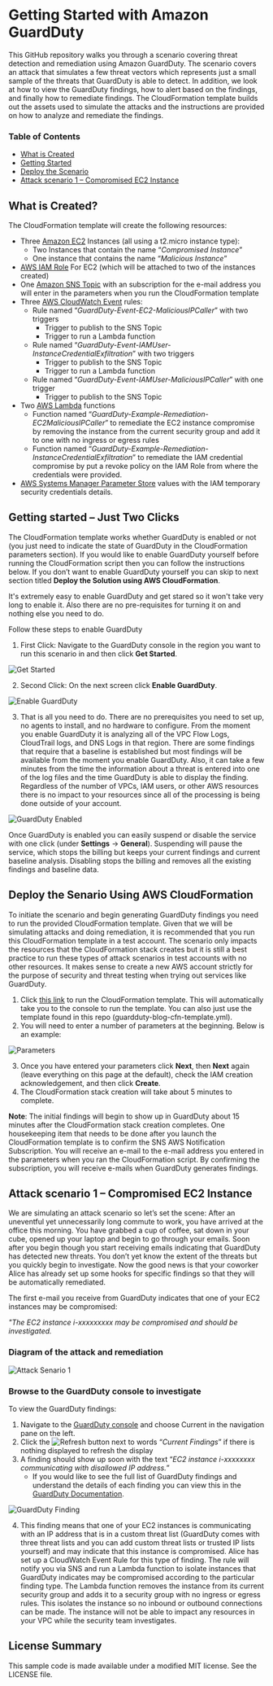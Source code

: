 # Getting Started with Amazon GuardDuty

This GitHub repository walks you through a scenario covering threat detection and remediation using Amazon GuardDuty. The scenario covers an attack that simulates a few threat vectors which represents just a small sample of the threats that GuardDuty is able to detect. In addition, we look at how to view the GuardDuty findings, how to alert based on the findings, and finally how to remediate findings. The CloudFormation template builds out the assets used to simulate the attacks and the instructions are provided on how to analyze and remediate the findings.

### Table of Contents

* [What is Created](#created)  
* [Getting Started](#started) 
* [Deploy the Scenario](#deploy) 
* [Attack scenario 1 – Compromised EC2 Instance](#attack1) 

## What is Created? <a name="created"/>
The CloudFormation template will create the following resources:
  * Three [Amazon EC2](https://aws.amazon.com/ec2/) Instances (all using a t2.micro instance type):
    * Two Instances that contain the name “*Compromised Instance*” 
    * One instance that contains the name “*Malicious Instance*”
  * [AWS IAM Role](https://docs.aws.amazon.com/IAM/latest/UserGuide/id_roles.html) For EC2 (which will be attached to two of the instances created)
  * One [Amazon SNS Topic](https://docs.aws.amazon.com/sns/latest/dg/GettingStarted.html) with an subscription for the e-mail address you will enter in the parameters when you run the CloudFormation template
  * Three [AWS CloudWatch Event](https://docs.aws.amazon.com/AmazonCloudWatch/latest/events/WhatIsCloudWatchEvents.html) rules:
    * Rule named “*GuardDuty-Event-EC2-MaliciousIPCaller*” with two triggers
      * Trigger to publish to the SNS Topic 
      * Trigger to run a Lambda function
    * Rule named “*GuardDuty-Event-IAMUser-InstanceCredentialExfiltration*” with two triggers
      * Trigger to publish to the SNS Topic 
      * Trigger to run a Lambda function
    * Rule named “*GuardDuty-Event-IAMUser-MaliciousIPCaller*” with one trigger
      * Trigger to publish to the SNS Topic 
  * Two [AWS Lambda](https://aws.amazon.com/lambda/) functions
    * Function named “*GuardDuty-Example-Remediation-EC2MaliciousIPCaller*” to remediate the EC2 instance compromise by removing the instance from the current security group and add it to one with no ingress or egress rules
    * Function named “*GuardDuty-Example-Remediation-InstanceCredentialExfiltration*” to remediate the IAM credential compromise by put a revoke policy on the IAM Role from where the credentials were provided.  
  * [AWS Systems Manager Parameter Store](https://docs.aws.amazon.com/systems-manager/latest/userguide/systems-manager-paramstore.html) values with the IAM temporary security credentials details.

## Getting started – Just Two Clicks <a name="started"/>

The CloudFormation template works whether GuardDuty is enabled or not (you just need to indicate the state of GuardDuty in the CloudFormation parameters section). If you would like to enable GuardDuty yourself before running the CloudFormation script then you can follow the instructions below. If you don’t want to enable GuardDuty yourself you can skip to next section titled **Deploy the Solution using AWS CloudFormation**.

It's extremely easy to enable GuardDuty and get stared so it won't take very long to enable it. Also there are no pre-requisites for turning it on and nothing else you need to do. 

Follow these steps to enable GuardDuty
1. First Click: Navigate to the GuardDuty console in the region you want to run this scenario in and then click **Get Started**.

![Get Started](images/screenshot1.png "Get Started")

2. Second Click: On the next screen click **Enable GuardDuty**.

![Enable GuardDuty](images/screenshot2.png "Enable GuardDuty")

3. That is all you need to do. There are no prerequisites you need to set up, no agents to install, and no hardware to configure. From the moment you enable GuardDuty it is analyzing all of the VPC Flow Logs, CloudTrail logs, and DNS Logs in that region. There are some findings that require that a baseline is established but most findings will be available from the moment you enable GuardDuty. Also, it can take a few minutes from the time the information about a threat is entered into one of the log files and the time GuardDuty is able to display the finding. Regardless of the number of VPCs, IAM users, or other AWS resources there is no impact to your resources since all of the processing is being done outside of your account. 

![GuardDuty Enabled](images/screenshot3.png "GuardDuty Enabled")

Once GuardDuty is enabled you can easily suspend or disable the service with one click (under **Settings** -> **General**). Suspending will pause the service, which stops the billing but keeps your current findings and current baseline analysis. Disabling stops the billing and removes all the existing findings and baseline data.

## Deploy the Senario Using AWS CloudFormation <a name="deploy"/>

To initiate the scenario and begin generating GuardDuty findings you need to run the provided CloudFormation template. Given that we will be simulating attacks and doing remediation, it is recommended that you run this CloudFormation template in a test account. The scenario only impacts the resources that the CloudFormation stack creates but it is still a best practice to run these types of attack scenarios in test accounts with no other resources. It makes sense to create a new AWS account strictly for the purpose of security and threat testing when trying out services like GuardDuty. 

1.	Click [this link](https://console.aws.amazon.com/cloudformation/home?region=us-west-2#cstack=sn%7EGuardDutyBlog%7Cturl%7Ehttps://s3-us-west-2.amazonaws.com/lab.gregmcconnel.net/guardduty-blog-cfn-template.yml) to run the CloudFormation template. This will automatically take you to the console to run the template.  You can also just use the template found in this repo (guardduty-blog-cfn-template.yml).
2.	You will need to enter a number of parameters at the beginning. Below is an example:

![Parameters](images/screenshot4.png "Parameters")

3.	Once you have entered your parameters click **Next**, then **Next** again (leave everything on this page at the default), check the IAM creation acknowledgement, and then click **Create**.
4.	The CloudFormation stack creation will take about 5 minutes to complete.

**Note**: The initial findings will begin to show up in GuardDuty about 15 minutes after the CloudFormation stack creation completes. One housekeeping item that needs to be done after you launch the CloudFormation template is to confirm the SNS AWS Notification Subscription. You will receive an e-mail to the e-mail address you entered in the parameters when you ran the CloudFormation script. By confirming the subscription, you will receive e-mails when GuardDuty generates findings.

## Attack scenario 1 – Compromised EC2 Instance <a name="attack1"/>

We are simulating an attack scenario so let’s set the scene: After an uneventful yet unnecessarily long commute to work, you have arrived at the office this morning. You have grabbed a cup of coffee, sat down in your cube, opened up your laptop and begin to go through your emails. Soon after you begin though you start receiving emails indicating that GuardDuty has detected new threats. You don’t yet know the extent of the threats but you quickly begin to investigate. Now the good news is that your coworker Alice has already set up some hooks for specific findings so that they will be automatically remediated. 

The first e-mail you receive from GuardDuty indicates that one of your EC2 instances may be compromised:

*"The EC2 instance i-xxxxxxxxx may be compromised and should be investigated.*

### Diagram of the attack and remediation

![Attack Senario 1](images/attack1.png "Attack Scenario 1")

### Browse to the GuardDuty console to investigate

To view the GuardDuty findings:

1. Navigate to the [GuardDuty console](https://console.aws.amazon.com/guardduty) and choose Current in the navigation pane on the left. 
2. Click the ![Refresh](images/refreshicon.png "Refresh") button next to words “*Current Findings*” if there is nothing displayed to refresh the display
3. A finding should show up soon with the text “*EC2 instance i-xxxxxxxx communicating with disallowed IP address.*” 
   * If you would like to see the full list of GuardDuty findings and understand the details of each finding you can view this in the [GuardDuty Documentation](https://docs.aws.amazon.com/guardduty/latest/ug/guardduty_finding-types.html). 

![GuardDuty Finding](images/screenshot5.png "GuardDuty Finding")

4. This finding means that one of your EC2 instances is communicating with an IP address that is in a custom threat list (GuardDuty comes with three threat lists and you can add custom threat lists or trusted IP lists yourself) and may indicate that this instance is compromised. Alice has set up a CloudWatch Event Rule for this type of finding. The rule will notify you via SNS and run a Lambda function to isolate instances that GuardDuty indicates may be compromised according to the particular finding type. The Lambda function removes the instance from its current security group and adds it to a security group with no ingress or egress rules. This isolates the instance so no inbound or outbound connections can be made. The instance will not be able to impact any resources in your VPC while the security team investigates.

## License Summary

This sample code is made available under a modified MIT license. See the LICENSE file.
